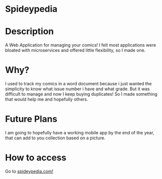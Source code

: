 # Spideypedia

# Description
A Web Application for managing your comics! I felt most applications were bloated with microservices and offered little flexibility, so I made one.

# Why?
I used to track my comics in a word document because i just wanted the simplicity to know what issue number i have and what grade. But it was difficult to manage and now I keep buying duplicates! So I made something that would help me and hopefully others.

# Future Plans
I am going to hopefully have a working mobile app by the end of the year, that can add to you collection based on a picture.

# How to access
Go to [spideypedia.com!](https://spideypedia.com)

